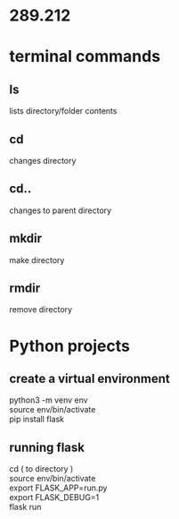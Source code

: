 # 289.212

# terminal commands

## ls
lists directory/folder contents

## cd
changes directory

## cd..
changes to parent directory

## mkdir
make directory

## rmdir
remove directory

# Python projects

## create a virtual environment
python3 -m venv env  
source env/bin/activate  
pip install flask  

## running flask
cd ( to directory )  
source env/bin/activate  
export FLASK_APP=run.py   
export FLASK_DEBUG=1  
flask run
